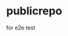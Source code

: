 # publicrepo
for e2e test




























































































































































































































































































































































































































































